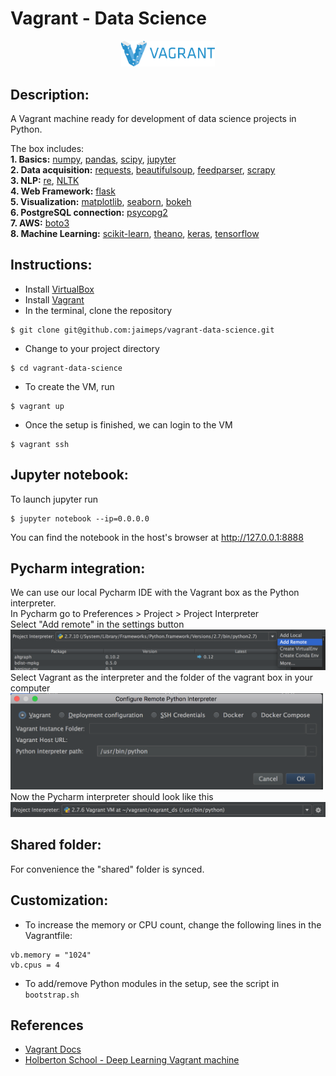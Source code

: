 # Vagrant - Data Science

<p align="center">
	<img src="https://github.com/jaimeps/vagrant-data-science/blob/master/images/vagrant.png" width="150">
</p>

## Description:
A Vagrant machine ready for development of data science projects in Python.

The box includes: <br />
**1. Basics:** [numpy](http://www.numpy.org/), [pandas](http://pandas.pydata.org/), [scipy](https://www.scipy.org/), [jupyter](http://jupyter.org/) <br />
**2. Data acquisition:** [requests](http://docs.python-requests.org/en/master/), [beautifulsoup](https://www.crummy.com/software/BeautifulSoup/), [feedparser](http://pythonhosted.org/feedparser/), [scrapy](http://scrapy.org/) <br />
**3. NLP:** [re](https://docs.python.org/2/library/re.html), [NLTK](http://www.nltk.org/) <br />
**4. Web Framework:** [flask](http://flask.pocoo.org/) <br />
**5. Visualization:** [matplotlib](http://matplotlib.org/), [seaborn](https://stanford.edu/~mwaskom/software/seaborn/), [bokeh](http://bokeh.pydata.org/en/latest/) <br />
**6. PostgreSQL connection:** [psycopg2](http://initd.org/psycopg/) <br />
**7. AWS:** [boto3](https://boto3.readthedocs.io/en/latest/) <br />
**8. Machine Learning:** [scikit-learn](http://scikit-learn.org/stable/), [theano](http://deeplearning.net/software/theano/), [keras](http://keras.io/), [tensorflow](https://www.tensorflow.org/) <br />

## Instructions:
* Install [VirtualBox](https://www.virtualbox.org/wiki/Downloads)
* Install [Vagrant](https://www.vagrantup.com/) <br />
* In the terminal, clone the repository <br />
```
$ git clone git@github.com:jaimeps/vagrant-data-science.git
```
* Change to your project directory <br />
```
$ cd vagrant-data-science
```
* To create the VM, run 
```
$ vagrant up
``` 
* Once the setup is finished, we can login to the VM 
```
$ vagrant ssh
``` 

## Jupyter notebook:
To launch jupyter run <br />
```
$ jupyter notebook --ip=0.0.0.0
```
You can find the notebook in the host's browser at http://127.0.0.1:8888

## Pycharm integration:
We can use our local Pycharm IDE with the Vagrant box as the Python interpreter. <br />
In Pycharm go to Preferences > Project > Project Interpreter <br />
Select "Add remote" in the settings button <br />
<img src="https://github.com/jaimeps/vagrant-data-science/blob/master/images/add_remote.png" width="800"> <br />
Select Vagrant as the interpreter and the folder of the vagrant box in your computer <br />
<img src="https://github.com/jaimeps/vagrant-data-science/blob/master/images/conf_remote.png" width="500"> <br />
Now the Pycharm interpreter should look like this <br />
<img src="https://github.com/jaimeps/vagrant-data-science/blob/master/images/vagrant_int.png" width="800"> <br />

## Shared folder:
For convenience the "shared" folder is synced.

## Customization:
- To increase the memory or CPU count, change the following lines in the Vagrantfile: 
```
vb.memory = "1024"
vb.cpus = 4
```
- To add/remove Python modules in the setup, see the script in ```bootstrap.sh```

## References
- [Vagrant Docs](https://www.vagrantup.com/docs/)
- [Holberton School - Deep Learning Vagrant machine](https://github.com/holbertonschool/deep-learning-vagrant-machine)


